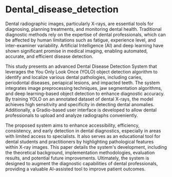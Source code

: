 # Dental_disease_detection

Dental radiographic images, particularly X-rays, are essential tools for diagnosing, planning treatments, and monitoring dental health. Traditional diagnostic methods rely on the expertise of dental professionals, which can be affected by human limitations such as fatigue, experience level, and inter-examiner variability. Artificial Intelligence (AI) and deep learning have shown significant promise in medical imaging, enabling automated, accurate, and efficient disease detection.

This study presents an advanced Dental Disease Detection System that leverages the You Only Look Once (YOLO) object detection algorithm to identify and localize various dental pathologies, including caries, periodontal diseases, periapical lesions, and impacted teeth. The system integrates image preprocessing techniques, jaw segmentation algorithms, and deep learning-based object detection to enhance diagnostic accuracy. By training YOLO on an annotated dataset of dental X-rays, the model achieves high sensitivity and specificity in detecting dental anomalies. Additionally, a Gradio-based user interface is developed to allow dental professionals to upload and analyze radiographs conveniently.

The proposed system aims to enhance accessibility, efficiency, consistency, and early detection in dental diagnostics, especially in areas with limited access to specialists. It also serves as an educational tool for dental students and practitioners by highlighting pathological features within X-ray images. This paper details the system's development, including the theoretical background, implementation methodologies, evaluation results, and potential future improvements. Ultimately, the system is designed to augment the diagnostic capabilities of dental professionals, providing a valuable AI-assisted tool to improve patient outcomes.
